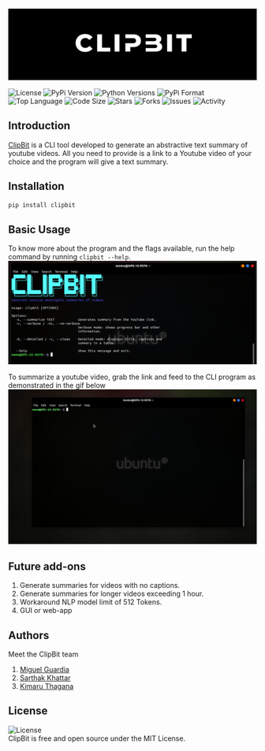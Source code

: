 ![Clipbit Logo](media/clipbit_logo.png)

![License](https://img.shields.io/pypi/l/clipbit?style=for-the-badge)
![PyPi Version](https://img.shields.io/pypi/v/clipbit?style=for-the-badge)
![Python Versions](https://img.shields.io/pypi/pyversions/clipbit?style=for-the-badge)
![PyPi Format](https://img.shields.io/pypi/format/clipbit?style=for-the-badge)
![Top Language](https://img.shields.io/github/languages/top/MLH-Fellowship/ClipBit?style=for-the-badge)
![Code Size](https://img.shields.io/github/languages/code-size/MLH-Fellowship/ClipBit?style=for-the-badge)
![Stars](https://img.shields.io/github/stars/MLH-Fellowship/ClipBit?style=for-the-badge)
![Forks](https://img.shields.io/github/forks/MLH-Fellowship/ClipBit?style=for-the-badge)
![Issues](https://img.shields.io/github/issues/MLH-Fellowship/ClipBit?style=for-the-badge)
![Activity](https://img.shields.io/github/commit-activity/w/MLH-Fellowship/ClipBit?style=for-the-badge)

## Introduction

[ClipBit](https://pypi.org/project/clipbit/1.0.0/) is a CLI tool developed to generate an abstractive text summary of youtube videos. All you need to provide is a link to a Youtube
video of your choice and the program will give a text summary.

## Installation
```
pip install clipbit
```

## Basic Usage
To know more about the program and the flags available, run the help command by running `clipbit --help`.
![clipbit_help](media/clipbit.png)

To summarize a youtube video, grab the link and feed to the CLI program as demonstrated in the gif below
![ClipBit in action](media/clipbit.gif)

## Future add-ons

1. Generate summaries for videos with no captions.
2. Generate summaries for longer videos exceeding 1 hour.
3. Workaround NLP model limit of 512 Tokens.
4. GUI or web-app

## Authors

Meet the ClipBit team
1. [Miguel Guardia](https://github.com/Miguel-Enrique13)
2. [Sarthak Khattar](https://github.com/m0mosenpai)
3. [Kimaru Thagana](https://github.com/KimaruThagna)

## License 
![License](https://img.shields.io/pypi/l/clipbit?style=for-the-badge) <br>
ClipBit is free and open source under the MIT License.

